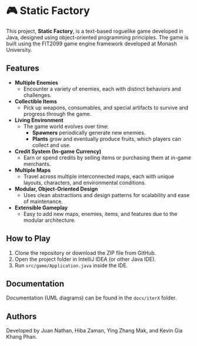 # 🎮 Static Factory

This project, **Static Factory**, is a text-based roguelike game developed in Java, designed using object-oriented programming principles. The game is built using the FIT2099 game engine framework developed at Monash University.

## Features

- **Multiple Enemies**  
  - Encounter a variety of enemies, each with distinct behaviors and challenges.
- **Collectible Items**  
  - Pick up weapons, consumables, and special artifacts to survive and progress through the game.
- **Living Environment**  
  - The game world evolves over time:
    - **Spawners** periodically generate new enemies.
    - **Plants** grow and eventually produce fruits, which players can collect and use.
- **Credit System (In-game Currency)**
  - Earn or spend credits by selling items or purchasing them at in-game merchants.
- **Multiple Maps**  
  - Travel across multiple interconnected maps, each with unique layouts, characters, and environmental conditions.
- **Modular, Object-Oriented Design**  
  - Uses clean abstractions and design patterns for scalability and ease of maintenance.
- **Extensible Gameplay**  
  - Easy to add new maps, enemies, items, and features due to the modular architecture.

## How to Play

1. Clone the repository or download the ZIP file from GitHub.
2. Open the project folder in IntelliJ IDEA (or other Java IDE).
3. Run `src/game/Application.java` inside the IDE.

## Documentation

Documentation (UML diagrams) can be found in the `docs/iterX` folder.

## Authors

Developed by Juan Nathan, Hiba Zaman, Ying Zhang Mak, and Kevin Gia Khang Phan.


